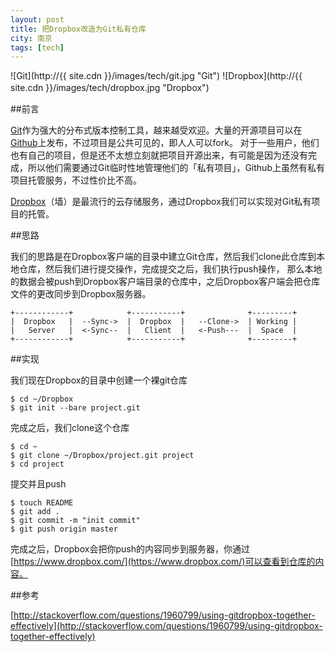 ```yaml
---
layout: post
title: 把Dropbox改造为Git私有仓库
city: 南京
tags: [tech]
---
```


![Git](http://{{ site.cdn }}/images/tech/git.jpg "Git") ![Dropbox](http://{{ site.cdn }}/images/tech/dropbox.jpg "Dropbox")　

##前言

[Git][1]作为强大的分布式版本控制工具，越来越受欢迎。大量的开源项目可以在[Github][2]上发布，不过项目是公共可见的，即人人可以fork。
对于一些用户，他们也有自己的项目，但是还不太想立刻就把项目开源出来，有可能是因为还没有完成，所以他们需要通过Git临时性地管理他们的「私有项目」，Github上虽然有私有项目托管服务，不过性价比不高。

[Dropbox][3]（墙）是最流行的云存储服务，通过Dropbox我们可以实现对Git私有项目的托管。

##思路

我们的思路是在Dropbox客户端的目录中建立Git仓库，然后我们clone此仓库到本地仓库，然后我们进行提交操作，完成提交之后，我们执行push操作，
那么本地的数据会被push到Dropbox客户端目录的仓库中，之后Dropbox客户端会把仓库文件的更改同步到Dropbox服务器。

	+------------+            +-----------+              +---------+
	|  Dropbox   |  --Sync->  |  Dropbox  |   --Clone->  | Working |
	|   Server   |  <-Sync--  |   Client  |   <-Push---  |  Space  |
	+------------+            +-----------+              +---------+
	
##实现

我们现在Dropbox的目录中创建一个裸git仓库

	$ cd ~/Dropbox
	$ git init --bare project.git

完成之后，我们clone这个仓库

	$ cd ~
	$ git clone ~/Dropbox/project.git project
	$ cd project

提交并且push

	$ touch README
	$ git add .
	$ git commit -m "init commit"
	$ git push origin master

完成之后，Dropbox会把你push的内容同步到服务器，你通过[https://www.dropbox.com/](https://www.dropbox.com/)可以查看到仓库的内容。

##参考

[http://stackoverflow.com/questions/1960799/using-gitdropbox-together-effectively](http://stackoverflow.com/questions/1960799/using-gitdropbox-together-effectively)

[1]: http://git-scm.com/ "Git"
[2]: https://github.com "Github"
[3]: https://www.dropbox.com/ "Dropbox"


